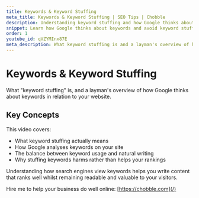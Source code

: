 ```yaml
---
title: Keywords & Keyword Stuffing
meta_title: Keywords & Keyword Stuffing | SEO Tips | Chobble
description: Understanding keyword stuffing and how Google thinks about keywords
snippet: Learn how Google thinks about keywords and avoid keyword stuffing
order: 1
youtube_id: qVZYMInx87E
meta_description: What keyword stuffing is and a layman's overview of how Google thinks about keywords in relation to your website
---
```


# Keywords & Keyword Stuffing

What "keyword stuffing" is, and a layman's overview of how Google thinks about keywords in relation to your website.

## Key Concepts

This video covers:
- What keyword stuffing actually means
- How Google analyses keywords on your site
- The balance between keyword usage and natural writing
- Why stuffing keywords harms rather than helps your rankings

Understanding how search engines view keywords helps you write content that ranks well whilst remaining readable and valuable to your visitors.

Hire me to help your business do well online: [https://chobble.com](/)